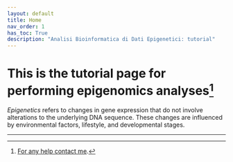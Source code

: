 ```yaml
---
layout: default
title: Home
nav_order: 1
has_toc: True
description: "Analisi Bioinformatica di Dati Epigenetici: tutorial"
---
```


# This is the tutorial page for performing epigenomics analyses[^1]
_Epigenetics_ refers to changes in gene expression that do not involve alterations to the underlying DNA sequence. These changes are influenced by environmental factors, lifestyle, and developmental stages.

<!--
You can select the color-scheme for the tutorial: <button class="btn js-toggle-dark-mode">Preview dark color scheme</button>

<script>
const toggleDarkMode = document.querySelector('.js-toggle-dark-mode');

jtd.addEvent(toggleDarkMode, 'click', function(){
  if (jtd.getTheme() === 'dark') {
    jtd.setTheme('light');
    toggleDarkMode.textContent = 'Preview dark color scheme';
  } else {
    jtd.setTheme('dark');
    toggleDarkMode.textContent = 'Return to the light side';
  }
});
</script>
-->


----

[^1]: [For any help contact me](gabriele.magris@uniud.it). 

[Just the Docs]: https://just-the-docs.github.io/just-the-docs/
[GitHub Pages]: https://docs.github.com/en/pages
[README]: https://github.com/just-the-docs/just-the-docs-template/blob/main/README.md
[Jekyll]: https://jekyllrb.com
[GitHub Pages / Actions workflow]: https://github.blog/changelog/2022-07-27-github-pages-custom-github-actions-workflows-beta/
[use this template]: https://github.com/just-the-docs/just-the-docs-template/generate
